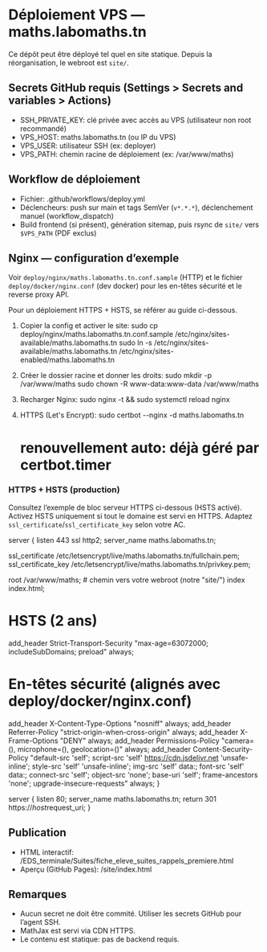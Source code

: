 # Déploiement VPS — maths.labomaths.tn

Ce dépôt peut être déployé tel quel en site statique. Depuis la réorganisation, le webroot est `site/`.

## Secrets GitHub requis (Settings > Secrets and variables > Actions)
- SSH_PRIVATE_KEY: clé privée avec accès au VPS (utilisateur non root recommandé)
- VPS_HOST: maths.labomaths.tn (ou IP du VPS)
- VPS_USER: utilisateur SSH (ex: deployer)
- VPS_PATH: chemin racine de déploiement (ex: /var/www/maths)

## Workflow de déploiement
- Fichier: .github/workflows/deploy.yml
- Déclencheurs: push sur main et tags SemVer (`v*.*.*`), déclenchement manuel (workflow_dispatch)
- Build frontend (si présent), génération sitemap, puis rsync de `site/` vers `$VPS_PATH` (PDF exclus)

## Nginx — configuration d’exemple
Voir `deploy/nginx/maths.labomaths.tn.conf.sample` (HTTP) et le fichier `deploy/docker/nginx.conf` (dev docker) pour les en-têtes sécurité et le reverse proxy API.

Pour un déploiement HTTPS + HSTS, se référer au guide ci-dessous.

1) Copier la config et activer le site:
   sudo cp deploy/nginx/maths.labomaths.tn.conf.sample /etc/nginx/sites-available/maths.labomaths.tn
   sudo ln -s /etc/nginx/sites-available/maths.labomaths.tn /etc/nginx/sites-enabled/maths.labomaths.tn

2) Créer le dossier racine et donner les droits:
   sudo mkdir -p /var/www/maths
   sudo chown -R www-data:www-data /var/www/maths

3) Recharger Nginx:
   sudo nginx -t && sudo systemctl reload nginx

4) HTTPS (Let's Encrypt):
   sudo certbot --nginx -d maths.labomaths.tn
   # renouvellement auto: déjà géré par certbot.timer

### HTTPS + HSTS (production)
Consultez l’exemple de bloc serveur HTTPS ci-dessous (HSTS activé). Activez HSTS uniquement si tout le domaine est servi en HTTPS. Adaptez `ssl_certificate`/`ssl_certificate_key` selon votre AC.

server {
  listen 443 ssl http2;
  server_name maths.labomaths.tn;

  ssl_certificate /etc/letsencrypt/live/maths.labomaths.tn/fullchain.pem;
  ssl_certificate_key /etc/letsencrypt/live/maths.labomaths.tn/privkey.pem;

  root /var/www/maths;  # chemin vers votre webroot (notre "site/")
  index index.html;

  # HSTS (2 ans)
  add_header Strict-Transport-Security "max-age=63072000; includeSubDomains; preload" always;

  # En-têtes sécurité (alignés avec deploy/docker/nginx.conf)
  add_header X-Content-Type-Options "nosniff" always;
  add_header Referrer-Policy "strict-origin-when-cross-origin" always;
  add_header X-Frame-Options "DENY" always;
  add_header Permissions-Policy "camera=(), microphone=(), geolocation=()" always;
  add_header Content-Security-Policy "default-src 'self'; script-src 'self' https://cdn.jsdelivr.net 'unsafe-inline'; style-src 'self' 'unsafe-inline'; img-src 'self' data:; font-src 'self' data:; connect-src 'self'; object-src 'none'; base-uri 'self'; frame-ancestors 'none'; upgrade-insecure-requests" always;
}

server {
  listen 80;
  server_name maths.labomaths.tn;
  return 301 https://$host$request_uri;
}

## Publication
- HTML interactif: /EDS_terminale/Suites/fiche_eleve_suites_rappels_premiere.html
- Aperçu (GitHub Pages): /site/index.html

## Remarques
- Aucun secret ne doit être commité. Utiliser les secrets GitHub pour l’agent SSH.
- MathJax est servi via CDN HTTPS.
- Le contenu est statique: pas de backend requis.

